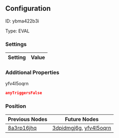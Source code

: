 # <nil>
## Configuration
ID:  ybma422b3i

Type: EVAL 


### Settings
| Setting | Value  |
| :------------------------ | ---------------------------------------- |
 




### Additional Properties
yfv4l5oqrn
 ```json 
anyTriggersFalse
```




### Position
| Previous Nodes | Future Nodes |
| :------------- | ------------ |
| [8a3rp16jhq](./8a3rp16jhq.md) | [3dpidmgj6g](./3dpidmgj6g.md), [yfv4l5oqrn](./yfv4l5oqrn.md) |